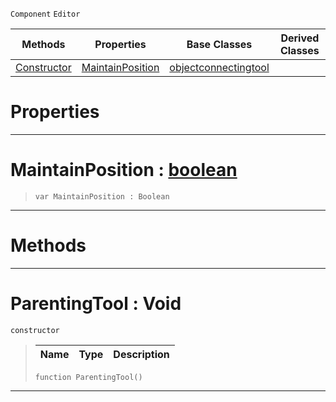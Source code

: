  `Component` `Editor`



|Methods|Properties|Base Classes|Derived Classes|
|---|---|---|---|
|[ Constructor](https://github.com/PlasmaEngine/PlasmaDocs/blob/master/code_reference/class_reference/parentingtool.markdown#parentingtool-void)|[ MaintainPosition](https://github.com/PlasmaEngine/PlasmaDocs/blob/master/code_reference/class_reference/parentingtool.markdown#maintainposition-plasma-en)|[objectconnectingtool](https://github.com/PlasmaEngine/PlasmaDocs/blob/master/code_reference/class_reference/objectconnectingtool.markdown)| |


 #  Properties


---  
 #  MaintainPosition : [boolean](https://github.com/PlasmaEngine/PlasmaDocs/blob/master/code_reference/lightning_base_types/boolean.markdown)

> 
> ``` lang=cpp, name=Lightning
> var MaintainPosition : Boolean


---  
 #  Methods


---  
 #  ParentingTool : Void

 `constructor`

> 
> |Name|Type|Description|
> |---|---|---|
> ``` lang=cpp, name=Lightning
> function ParentingTool()
> ``` 


---  
 

 